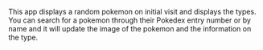 This app displays a random pokemon on initial visit and displays the types. You can search for a pokemon through their Pokedex entry number or by name and it will update the image of the pokemon and the information on the type.
